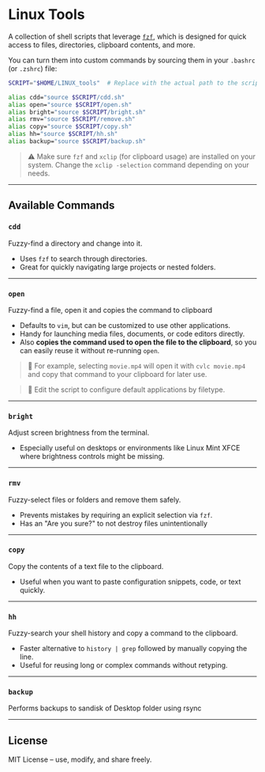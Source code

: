 # Linux Tools

A collection of shell scripts that leverage [`fzf`](https://github.com/junegunn/fzf), which is designed for quick access to files, directories, clipboard contents, and more.

You can turn them into custom commands by sourcing them in your `.bashrc` (or `.zshrc`) file:

```bash
SCRIPT="$HOME/LINUX_tools"  # Replace with the actual path to the script folder

alias cdd="source $SCRIPT/cdd.sh"
alias open="source $SCRIPT/open.sh"
alias bright="source $SCRIPT/bright.sh"
alias rmv="source $SCRIPT/remove.sh"
alias copy="source $SCRIPT/copy.sh"
alias hh="source $SCRIPT/hh.sh"
alias backup="source $SCRIPT/backup.sh"
```

> ⚠️ Make sure `fzf` and `xclip` (for clipboard usage) are installed on your system.
> Change the `xclip -selection` command depending on your needs.

---

## Available Commands

### `cdd`

Fuzzy-find a directory and change into it.

* Uses `fzf` to search through directories.
* Great for quickly navigating large projects or nested folders.

---

### `open`

Fuzzy-find a file, open it and copies the command to clipboard

* Defaults to `vim`, but can be customized to use other applications.
* Handy for launching media files, documents, or code editors directly.
* Also **copies the command used to open the file to the clipboard**, so you can easily reuse it without re-running `open`.

> 🔧 For example, selecting `movie.mp4` will open it with `cvlc movie.mp4` and copy that command to your clipboard for later use.

> 🔧 Edit the script to configure default applications by filetype.

---

### `bright`

Adjust screen brightness from the terminal.

* Especially useful on desktops or environments like Linux Mint XFCE where brightness controls might be missing.


---

### `rmv`

Fuzzy-select files or folders and remove them safely.

* Prevents mistakes by requiring an explicit selection via `fzf`.
* Has an "Are you sure?" to not destroy files unintentionally


---

### `copy`

Copy the contents of a text file to the clipboard.

* Useful when you want to paste configuration snippets, code, or text quickly.

---

### `hh`

Fuzzy-search your shell history and copy a command to the clipboard.

* Faster alternative to `history | grep` followed by manually copying the line.
* Useful for reusing long or complex commands without retyping.

---

### `backup`

Performs backups to sandisk of Desktop folder using rsync

---

## License

MIT License – use, modify, and share freely.

